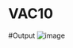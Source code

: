 # VAC10
#Output
![image](https://github.com/Dharanek10/VAC10/assets/139637941/ab13b0a1-6d43-451e-a0e9-e09b86df72ca)
